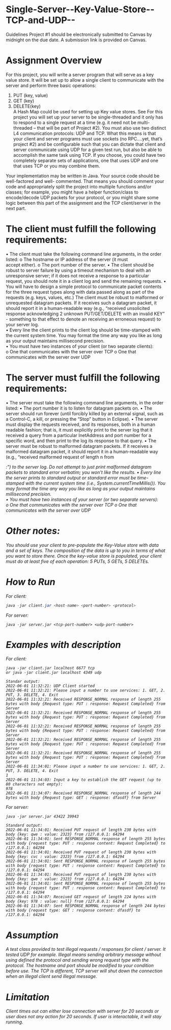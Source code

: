 # Single-Server--Key-Value-Store--TCP-and-UDP--
Guidelines 
Project #1 should be electronically submitted to Canvas by midnight on the due date.  A submission link 
is provided on Canvas. 
 
# Assignment Overview 
For this project, you will write a server program that will serve as a key value store.  It will be set up to 
allow a single client to communicate with the server and perform three basic operations:   
1) PUT (key, value)  
2) GET (key) 
3) DELETE(key)   
A Hash Map could be used for setting up Key value stores.  See 
For this project you will set up your server to be single-threaded and it only has to respond to a single 
request at a time (e.g. it need not be multi-threaded – that will be part of Project #2).   You must also 
use two distinct L4 communication protocols: UDP and TCP.  What this means is that your client and 
server programs must use sockets (no RPC....yet, that’s project #2) and be configurable such that you 
can dictate that client and server communicate using UDP for a given test run, but also be able to 
accomplish the same task using TCP.  If you choose, you could have two completely separate sets of 
applications, one that uses UDP and one that uses TCP or you may combine them.   
 
Your implementation may be written in Java.  Your source code should be well-factored and well-
commented. That means you should comment your code and appropriately split the project into multiple 
functions and/or classes; for example, you might have a helper function/class to encode/decode UDP 
packets for your protocol, or you might share some logic between this part of the assignment and the 
TCP client/server in the next part. 
 
# The client must fulfill the following requirements: 
 
• The client must take the following command line arguments, in the order listed: 
o The hostname or IP address of the server (it must   
accept either).
o The port number of the server. 
• The client should be robust to server failure by using a timeout mechanism to deal with an 
unresponsive server; if it does not receive a response to a particular request, you should note it in 
a client log and send the remaining requests. 
• You will have to design a simple protocol to communicate packet contents for the three request 
types along with data passed along as part of the requests (e.g. keys, values, etc.) The client must 
be robust to malformed or unrequested datagram packets. If it receives such a datagram packet, 
it should report it in a human-readable way (e.g., “received unsolicited response acknowledging 
2
unknown PUT/GET/DELETE with an invalid KEY” - something to that effect to denote an 
receiving an erroneous request) to your server log.    
• Every line the client prints to the client log should be time-stamped with the current system time. 
You may format the time any way you like as long as your output maintains millisecond 
precision.  
• You must have two instances of your client (or two separate clients):   
o One that communicates with the server over TCP 
o One that communicates with the server over 
UDP  
# The server must fulfill the following requirements: 
 
• The server must take the following command line arguments, in the order listed: 
• The port number it is to listen for datagram packets on. 
• The server should run forever (until forcibly killed by an external signal, such as a Control-C, a 
kill, or pressing the “Stop” button in Eclipse). 
• The server must display the requests received, and its responses, both in a human readable 
fashion; that is, it must explicitly print to the server log that it received a query from a particular 
InetAddress and port number for a specific word, and then print to the log its response to 
that query. 
• The server must be robust to malformed datagram packets. If it receives a malformed datagram 
packet, it should report it in a human-readable way (e.g., “received malformed request of length 
n from <address>:<port>”) to the server log. Do not attempt to just print malformed datagram 
packets to standard error verbatim; you won’t like the results. 
• Every line the server prints to standard output or standard error must be time-stamped with the 
current system time (i.e., System.currentTimeMillis()). You may format the time any 
way you like as long as your output maintains millisecond precision.  
• You must have two instances of your server (or two separate servers):   
o One that communicates with the server over TCP 
o One that communicates with the server over 
UDP 
# Other notes: 
You should use your client to pre-populate the Key-Value store with data and a set of keys.  The 
composition of the data is up to you in terms of what you want to store there.  Once the key-value store 
is populated, your client must do at least five of each operation: 5 PUTs, 5 GETs, 5 DELETEs.  

# How to Run

For client:

```java
java -jar client.jar <host-name> <port-number> <protocol>
```

For server:

```
java -jar server.jar <tcp-port-number> <udp-port-number>
```

# Examples with description

For client:

```
java -jar client.jar localhost 6677 tcp
or java -jar client.jar localhost 4349 udp

Standar output:
2022-06-01 11:32:21: UDP Client started
2022-06-01 11:32:21: Please input a number to use services: 1. GET, 2. PUT, 3. DELETE, 4. Exit
2022-06-01 11:32:21: Received RESPONSE_NORMAL response of length 255 bytes with body {Request type: PUT : response: Request Completed} from Server
2022-06-01 11:32:21: Received RESPONSE_NORMAL response of length 255 bytes with body {Request type: PUT : response: Request Completed} from Server
2022-06-01 11:32:21: Received RESPONSE_NORMAL response of length 255 bytes with body {Request type: PUT : response: Request Completed} from Server
2022-06-01 11:32:21: Received RESPONSE_NORMAL response of length 255 bytes with body {Request type: PUT : response: Request Completed} from Server
2022-06-01 11:32:21: Received RESPONSE_NORMAL response of length 255 bytes with body {Request type: PUT : response: Request Completed} from Server
2022-06-01 11:34:01: Please input a number to use services: 1. GET, 2. PUT, 3. DELETE, 4. Exit
1
2022-06-01 11:34:03: Input a key to establish the GET request (up to 80 characters not empty): 
978
2022-06-01 11:34:07: Received RESPONSE_NORMAL response of length 244 bytes with body {Request type: GET : response: dfasdf} from Server

```

For server:

```
java -jar server.jar 43422 39943

Standard output:
2022-06-01 11:34:01: Received PUT request of length 230 bytes with body {key: qwe : value: 2323} from /127.0.0.1: 64294
2022-06-01 11:34:01: Sent RESPONSE_NORMAL response of length 255 bytes with body {request type: PUT : response content: Request Completed} to /127.0.0.1: 64294
2022-06-01 11:34:01: Received PUT request of length 230 bytes with body {key: cvc : value: 2323} from /127.0.0.1: 64294
2022-06-01 11:34:01: Sent RESPONSE_NORMAL response of length 255 bytes with body {request type: PUT : response content: Request Completed} to /127.0.0.1: 64294
2022-06-01 11:34:01: Received PUT request of length 230 bytes with body {key: qwe : value: 2323} from /127.0.0.1: 64294
2022-06-01 11:34:01: Sent RESPONSE_NORMAL response of length 255 bytes with body {request type: PUT : response content: Request Completed} to /127.0.0.1: 64294
2022-06-01 11:34:07: Received GET request of length 224 bytes with body {key: 978 : value: null} from /127.0.0.1: 64294
2022-06-01 11:34:07: Sent RESPONSE_NORMAL response of length 244 bytes with body {request type: GET : response content: dfasdf} to /127.0.0.1: 64294

```

# Assumption

A test class provided to test illegal requests / responses for client / server. It tested UDP for example. Illegal means sending arbitrary message without using defined the protocol and sending wrong request type with the protocol. The hostname and port should be modified to your condition before use. The TCP is different, TCP server will shut down the connection when an illegal client send illegal message.

# Limitation

Client times out can either lose connection with server for 20 seconds or user does not any action for 20 seconds. If user is interactable, it will stay running.
